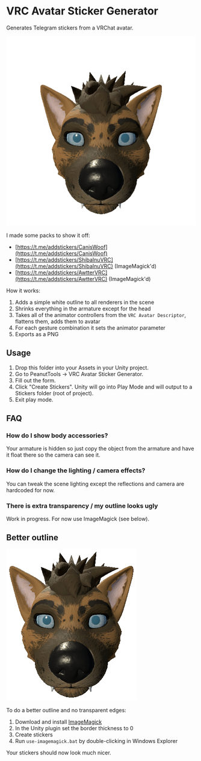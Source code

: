 # VRC Avatar Sticker Generator

Generates Telegram stickers from a VRChat avatar.

<img src="assets/default-example.png">

I made some packs to show it off: 

- [https://t.me/addstickers/CanisWoof](https://t.me/addstickers/CanisWoof)
- [https://t.me/addstickers/ShibaInuVRC](https://t.me/addstickers/ShibaInuVRC) (ImageMagick'd)
- [https://t.me/addstickers/AwtterVRC](https://t.me/addstickers/AwtterVRC) (ImageMagick'd)

How it works:

1. Adds a simple white outline to all renderers in the scene
2. Shrinks everything in the armature except for the head
3. Takes all of the animator controllers from the `VRC Avatar Descriptor`, flattens them, adds them to avatar 
4. For each gesture combination it sets the animator parameter
5. Exports as a PNG

## Usage

1. Drop this folder into your Assets in your Unity project.
2. Go to PeanutTools -> VRC Avatar Sticker Generator.
3. Fill out the form.
4. Click "Create Stickers". Unity will go into Play Mode and will output to a Stickers folder (root of project).
5. Exit play mode.

## FAQ

### How do I show body accessories?

Your armature is hidden so just copy the object from the armature and have it float there so the camera can see it.

### How do I change the lighting / camera effects?

You can tweak the scene lighting except the reflections and camera are hardcoded for now.

### There is extra transparency / my outline looks ugly

Work in progress. For now use ImageMagick (see below).

## Better outline

<img src="assets/imagemagick-example.png">

To do a better outline and no transparent edges:

1. Download and install [ImageMagick](https://imagemagick.org/script/download.php)
2. In the Unity plugin set the border thickness to 0
3. Create stickers
4. Run `use-imagemagick.bat` by double-clicking in Windows Explorer

Your stickers should now look much nicer.
